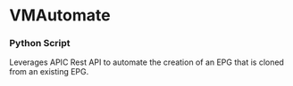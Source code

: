 # VMAutomate

### Python Script

Leverages APIC Rest API to automate the creation of an EPG that is cloned from an existing EPG.
